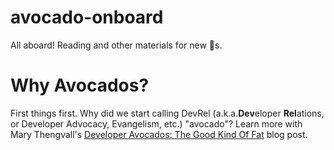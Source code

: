 # avocado-onboard
All aboard! Reading and other materials for new 🥑s.

# Why Avocados?

First things first. Why did we start calling DevRel
(a.k.a.**Dev**eloper **Rel**ations, or Developer Advocacy,
Evangelism, etc.) "avocado"? Learn more with Mary Thengvall's
[Developer Avocados: The Good Kind Of Fat](https://www.marythengvall.com/blog/2018/1/31/developer-avocados-the-good-kind-of-fat)
blog post.

